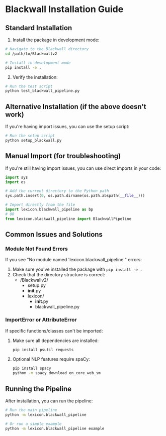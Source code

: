 # Blackwall Installation Guide

## Standard Installation

1. Install the package in development mode:

```bash
# Navigate to the Blackwall directory
cd /path/to/Blackwallv2

# Install in development mode
pip install -e .
```

2. Verify the installation:

```bash
# Run the test script
python test_blackwall_pipeline.py
```

## Alternative Installation (if the above doesn't work)

If you're having import issues, you can use the setup script:

```bash
# Run the setup script
python setup_blackwall.py
```

## Manual Import (for troubleshooting)

If you're still having import issues, you can use direct imports in your code:

```python
import sys
import os

# Add the current directory to the Python path
sys.path.insert(0, os.path.dirname(os.path.abspath(__file__)))

# Import directly from the file
import lexicon.blackwall_pipeline as bp
# OR
from lexicon.blackwall_pipeline import BlackwallPipeline
```

## Common Issues and Solutions

### Module Not Found Errors

If you see "No module named 'lexicon.blackwall_pipeline'" errors:

1. Make sure you've installed the package with `pip install -e .`
2. Check that the directory structure is correct:
   - /Blackwallv2/
     - setup.py
     - __init__.py
     - lexicon/
       - __init__.py
       - blackwall_pipeline.py

### ImportError or AttributeError

If specific functions/classes can't be imported:

1. Make sure all dependencies are installed:
   ```bash
   pip install psutil requests
   ```
2. Optional NLP features require spaCy:
   ```bash
   pip install spacy
   python -m spacy download en_core_web_sm
   ```

## Running the Pipeline

After installation, you can run the pipeline:

```bash
# Run the main pipeline
python -m lexicon.blackwall_pipeline

# Or run a simple example
python -m lexicon.blackwall_pipeline example
```
